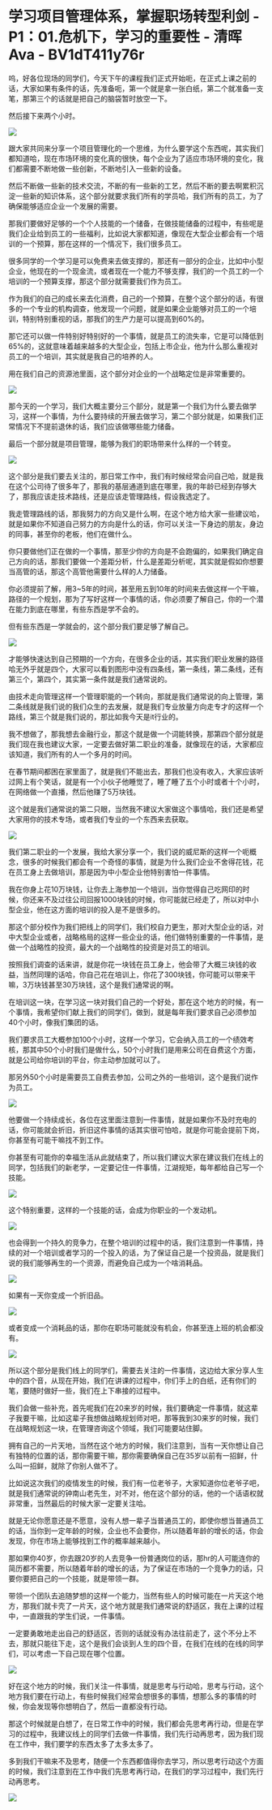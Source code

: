 # 学习项目管理体系，掌握职场转型利剑 - P1：01.危机下，学习的重要性 - 清晖Ava - BV1dT411y76r

呜，好各位现场的同学们，今天下午的课程我们正式开始呃，在正式上课之前的话，大家如果有条件的话，先准备呃，第一个就是拿一张白纸，第二个就准备一支笔，那第三个的话就是把自己的脑袋暂时放空一下。

然后接下来两个小时。

![](img/57b46cfd854d2956696ee47e2401d9d5_1.png)

跟大家共同来分享一个项目管理化的一个思维，为什么要学这个东西呢，其实我们都知道哈，现在市场环境的变化真的很快，每个企业为了适应市场环境的变化，我们都需要不断地做一些创新，不断地引入一些新的设备。

然后不断做一些新的技术交流，不断的有一些新的工艺，然后不断的要去啊累积沉淀一些新的知识体系，这个部分就要求我们所有的学员哈，我们所有的员工，为了确保能够适应企业一个发展的需要。

那我们要做好足够的一个个人技能的一个储备，在做技能储备的过程中，有些呢是我们企业给到员工的一些福利，比如说大家都知道，像现在大型企业都会有一个培训的一个预算，那在这样的一个情况下，我们很多员工。

很多同学的一个学习是可以免费来去做支撑的，那还有一部分的企业，比如中小型企业，他现在的一个现金流，或者现在一个能力不够支撑，我们的一个员工的一个培训的一个预算支撑，那这个部分就需要我们作为员工。

作为我们的自己的成长来去化消费，自己的一个预算，在整个这个部分的话，有很多的一个专业的机构调查，他发现一个问题，就是如果企业能够对员工的一个培训，特别特别重视的话，那我们的生产力是可以提高到60%的。

那它还可以做一件特别好特别好的一个事情，就是员工的流失率，它是可以降低到65%的，这就意味着越来越多的大型企业，包括上市企业，他为什么那么重视对员工的一个培训，其实就是我自己的培养的人。

用在我们自己的资源池里面，这个部分对企业的一个战略定位是非常重要的。

![](img/57b46cfd854d2956696ee47e2401d9d5_3.png)

那今天的一个学习，我们大概主要分三个部分，就是第一个我们为什么要去做学习，这样一个事情，为什么要持续的开展去做学习，第二个部分就是，如果我们正常情况下不提前退休的话，我们应该做哪些能力储备。

最后一个部分就是项目管理，能够为我们的职场带来什么样的一个转变。

![](img/57b46cfd854d2956696ee47e2401d9d5_5.png)

这个部分是我们要去关注的，那日常工作中，我们有时候经常会问自己哈，就是我在这个公司待了很多年了，那我的基层通道到底在哪里，我的年龄已经到存够大了，那我应该走技术路线，还是应该走管理路线，假设我选定了。

我走管理路线的话，那我努力的方向又是什么啊，在这个地方给大家一些建议哈，就是如果你不知道自己努力的方向是什么的话，你可以关注一下身边的朋友，身边的同事，甚至你的老板，他们在做什么。

你只要做他们正在做的一个事情，那至少你的方向是不会跑偏的，如果我们确定自己方向的话，那我们要做一个差距分析，什么是差距分析呢，其实就是假如你想要当高管的话，那这个高管他需要什么样的人力储备。

你必须提前了解，用3~5年的时间，甚至用五到10年的时间来去做这样一个干嘛，路径的一个规划，那为了写好这样一个事情的话，你必须要了解自己，你的一个潜在能力到底在哪里，有些东西是学不会的。

但有些东西是一学就会的，这个部分我们要足够了解自己。

![](img/57b46cfd854d2956696ee47e2401d9d5_7.png)

才能够快速达到自己预期的一个方向，在很多企业的话，其实我们职业发展的路径哈无外乎就是四个，大家可以看到图形中没有四条线，第一条线，第二条线，还有第三个，第四个，其实第一条件就是我们通常说的。

由技术走向管理这样一个管理职能的一个转向，那就是我们通常说的向上管理，第二条线就是我们说的我们众生的去发展，就是我们专业放量方向走专才的这样一个路线，第三个就是我们说的，那比如我今天是it行业的。

我不想做了，那我想去金融行业，那这个就是做一个词能转换，那第四个部分就是我们现在我也建议大家，一定要去做好第二职业的准备，就像现在的话，大家都应该知道，我们所有的人一个多月的时间。

在春节期间都困在家里面了，就是我们不能出去，那我们也没有收入，大家应该听过网上有个笑话，就是有一个小伙子他睡觉了，睡了睡了五个小时或者十个小时，在网络做一个直播，然后他赚了5万块钱。

这个就是我们通常说的第二只眼，当然我不建议大家做这个事情哈，我们还是希望大家用你的技术专场，或者我们专业的一个东西来去获取。



![](img/57b46cfd854d2956696ee47e2401d9d5_9.png)

我们第二职业的一个发展，我给大家分享一个，我们说的威尼斯的这样一个呃概念，很多的时候我们都会有一个奇怪的事情，就是为什么我们企业不舍得花钱，花在员工身上去做培训，那是因为中小型企业他特别害怕一件事情。

我在你身上花10万块钱，让你去上海参加一个培训，当你觉得自己吃网印的时候，你还来不及过往公司回报1000块钱的时候，你可能就已经走了，所以对中小型企业，他在这方面的培训的投入是不是很多的。

那这个部分校作为我们把线上的同学们，我们校自力更生，那对大型企业的话，对中大型企业或者，战略格局的这样一些企业的话，他们做特别重要的一件事情，是做一个战略性的投资，最大的一个战略性的投资是对员工的培训。

按照我们调查的话来讲，就是你花一块钱在员工身上，他会带了大概三块钱的收益，当然同理的话哈，你自己花在培训上，你花了300块钱，你可能可以带来干嘛，3万块钱甚至30万块钱，这个是我们通常说的啊。

在培训这一块，在学习这一块对我们自己的一个好处，那在这个地方的时候，有一个事情，我希望你们献上我们的同学们，做到，就是每年我们要求自己必须参加40个小时，像我们集团的话。

我们要求员工大概参加100个小时，这样一个学习，它会纳入员工的一个绩效考核，那其中50个小时我们是做什么，50个小时我们是用来公司在自费这个方面，就是公司给你培训的平台，你主动参加就可以了。

那另外50个小时是需要员工自费去参加，公司之外的一些培训，这个是我们说作为员工。

![](img/57b46cfd854d2956696ee47e2401d9d5_11.png)

他要做一个持续成长，各位在这里面注意到一件事情，就是如果你不及时充电的话，你可能就会折旧，折旧这件事情的话其实很可怕哈，就是你可能会提前下岗，你甚至有可能干嘛找不到工作。

你甚至有可能你的幸福生活从此就结束了，所以我们建议大家在建议我们在线上的同学，包括我们的新老学，一定要记住一件事情，江湖规矩，每年都给自己写一个技能。



![](img/57b46cfd854d2956696ee47e2401d9d5_13.png)

这个特别重要，这样的一个技能的话，会成为你职业的一个发动机。

![](img/57b46cfd854d2956696ee47e2401d9d5_15.png)

也会得到一个持久的竞争力，在整个培训的过程中的话，我们注意到一件事情，持续的对一个培训或者学习的一个投入的话，为了保证自己是一个投资品，就是我们说的我们能够再生的一个资源，而避免自己成为一个啥消耗品。



![](img/57b46cfd854d2956696ee47e2401d9d5_17.png)

如果有一天你变成一个折旧品。

![](img/57b46cfd854d2956696ee47e2401d9d5_19.png)

或者变成一个消耗品的话，那你在职场可能就没有机会，你甚至连上班的机会都没有。

![](img/57b46cfd854d2956696ee47e2401d9d5_21.png)

所以这个部分是我们线上的同学们，需要去关注的一件事情，这边给大家分享人生中的四个音，从现在开始，我们在讲课的过程中，你们手上的白纸，还有你们的笔，要随时做好一些，我们在上下串接的过程中。

我们会做一些补充，首先呢我们在20来岁的时候，我们要确定一件事情，就这辈子我要干嘛，比如这辈子我想做战略规划师对吧，那等我到30来岁的时候，我们在战略规划这一块，在管理咨询这个领域，我们可能要站住脚。

拥有自己的一片天地，当然在这个地方的时候，我们注意到，当有一天你想让自己有独特的位置的话，那你需要干嘛，那你需要确保自己在35岁以前有一招鲜，什么叫一招鲜，就除了你别人做不了。

比如说这次我们的疫情发生的时候，我们有一位老爷子，大家知道你位老爷子吧，就是我们通常说的钟南山老先生，对不对，他在这个部分的话，他的一个话语权就非常重，当然最后的时候大家一定要关注哈。

就是无论你愿意还是不愿意，没有人想一辈子当普通员工的，即使你想当普通员工的话，当你到一定年龄的时候，企业也不会要你，所以随着年龄的增长的话，你会发现，你在市场上能够找到工作的概率越来越小。

那如果你40岁，你去跟20岁的人去竞争一份普通岗位的话，那hr的人可能连你的简历都不需要，所以随着年龄的增长的话，为了保证在市场的一个竞争力的话，只要你要把自己的一个技能，就是带领一群。

带领一个团队去追随梦想的这样一个能力，当然有些人的时候可能在一片天这个地方，那我们就卡壳了一片天，这个地方就是我们通常说的舒适区，我在上课的过程中，一直跟我的学生们说，一件事情。

一定要勇敢地走出自己的舒适区，否则的话就没有办法往前走了，这个不分上不去，那就只能往下走，这个是我们会谈到人生的四个音，在我们在线的在线的同学们，可以考虑一下自己现在哪个位置。



![](img/57b46cfd854d2956696ee47e2401d9d5_23.png)

好在这个地方的时候，我们关注一件事情，就是思考与行动哈，思考与行动，这个地方我们要在行动上，有些时候我们经常会想很多的事情，想那么多的事情的时候，你会发现等你想明白了，然后一直都没有行动。

那这个时候就是白想了，在日常工作中的时候，我们都会先思考再行动，但是在学习的过程中，我建议线上的同学们去做一件事情，我们先行动再思考，因为我们现在工作中，我们要学的东西太多了太多太多了。

多到我们干嘛来不及思考，随便一个东西都值得你去学习，所以思考行动这个方面的时候，我们注意到在工作中我们先思考再行动，在我们的学习过程中，我们先行动再思考。



![](img/57b46cfd854d2956696ee47e2401d9d5_25.png)